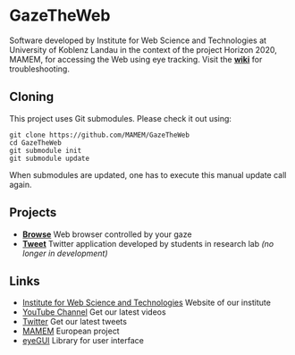 # GazeTheWeb

Software developed by Institute for Web Science and Technologies at University of Koblenz Landau in the context of the project Horizon 2020, MAMEM, for accessing the Web using eye tracking. Visit the [**wiki**](https://github.com/MAMEM/GazeTheWeb/wiki) for troubleshooting.

## Cloning

This project uses Git submodules. Please check it out using:
```
git clone https://github.com/MAMEM/GazeTheWeb
cd GazeTheWeb
git submodule init
git submodule update
```
When submodules are updated, one has to execute this manual update call again.

## Projects

* [**Browse**](Browse) Web browser controlled by your gaze
* [**Tweet**](Tweet) Twitter application developed by students in research lab *(no longer in development)*

## Links
* [Institute for Web Science and Technologies](http://west.uni-koblenz.de) Website of our institute
* [YouTube Channel](https://www.youtube.com/channel/UCiM5FSmeFyeU1s4tj_e794Q) Get our latest videos
* [Twitter](https://twitter.com/GazeTheWeb) Get our latest tweets
* [MAMEM](http://www.mamem.eu) European project
* [eyeGUI](https://github.com/raphaelmenges/eyegui) Library for user interface
